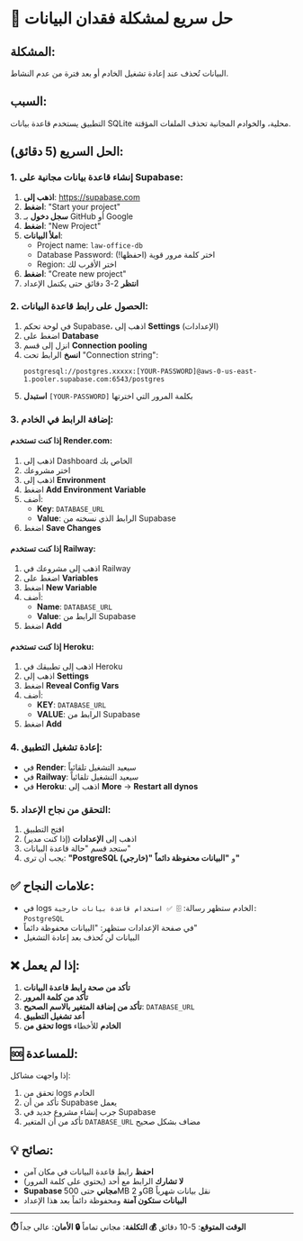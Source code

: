 # 🚨 حل سريع لمشكلة فقدان البيانات

## المشكلة:
البيانات تُحذف عند إعادة تشغيل الخادم أو بعد فترة من عدم النشاط.

## السبب:
التطبيق يستخدم قاعدة بيانات SQLite محلية، والخوادم المجانية تحذف الملفات المؤقتة.

## الحل السريع (5 دقائق):

### 1. إنشاء قاعدة بيانات مجانية على Supabase:

1. **اذهب إلى**: https://supabase.com
2. **اضغط**: "Start your project" 
3. **سجل دخول** بـ GitHub أو Google
4. **اضغط**: "New Project"
5. **املأ البيانات**:
   - Project name: `law-office-db`
   - Database Password: اختر كلمة مرور قوية (احفظها!)
   - Region: اختر الأقرب لك
6. **اضغط**: "Create new project"
7. **انتظر** 2-3 دقائق حتى يكتمل الإعداد

### 2. الحصول على رابط قاعدة البيانات:

1. في لوحة تحكم Supabase، اذهب إلى **Settings** (الإعدادات)
2. اضغط على **Database** 
3. انزل إلى قسم **Connection pooling**
4. **انسخ** الرابط تحت "Connection string":
   ```
   postgresql://postgres.xxxxx:[YOUR-PASSWORD]@aws-0-us-east-1.pooler.supabase.com:6543/postgres
   ```
5. **استبدل** `[YOUR-PASSWORD]` بكلمة المرور التي اخترتها

### 3. إضافة الرابط في الخادم:

#### إذا كنت تستخدم **Render.com**:
1. اذهب إلى Dashboard الخاص بك
2. اختر مشروعك
3. اذهب إلى **Environment**
4. اضغط **Add Environment Variable**
5. أضف:
   - **Key**: `DATABASE_URL`
   - **Value**: الرابط الذي نسخته من Supabase
6. اضغط **Save Changes**

#### إذا كنت تستخدم **Railway**:
1. اذهب إلى مشروعك في Railway
2. اضغط على **Variables**
3. اضغط **New Variable**
4. أضف:
   - **Name**: `DATABASE_URL`
   - **Value**: الرابط من Supabase
5. اضغط **Add**

#### إذا كنت تستخدم **Heroku**:
1. اذهب إلى تطبيقك في Heroku
2. اذهب إلى **Settings**
3. اضغط **Reveal Config Vars**
4. أضف:
   - **KEY**: `DATABASE_URL`
   - **VALUE**: الرابط من Supabase
5. اضغط **Add**

### 4. إعادة تشغيل التطبيق:

- في **Render**: سيعيد التشغيل تلقائياً
- في **Railway**: سيعيد التشغيل تلقائياً  
- في **Heroku**: اذهب إلى **More** → **Restart all dynos**

### 5. التحقق من نجاح الإعداد:

1. افتح التطبيق
2. اذهب إلى **الإعدادات** (إذا كنت مدير)
3. ستجد قسم "حالة قاعدة البيانات"
4. يجب أن ترى: **"PostgreSQL (خارجي)"** و **"البيانات محفوظة دائماً"**

## ✅ علامات النجاح:

- في logs الخادم ستظهر رسالة: `🗄️ ✅ استخدام قاعدة بيانات خارجية: PostgreSQL`
- في صفحة الإعدادات ستظهر: "البيانات محفوظة دائماً"
- البيانات لن تُحذف بعد إعادة التشغيل

## ❌ إذا لم يعمل:

1. **تأكد من صحة رابط قاعدة البيانات**
2. **تأكد من كلمة المرور**
3. **تأكد من إضافة المتغير بالاسم الصحيح**: `DATABASE_URL`
4. **أعد تشغيل التطبيق**
5. **تحقق من logs الخادم** للأخطاء

## 🆘 للمساعدة:

إذا واجهت مشاكل:
1. تحقق من logs الخادم
2. تأكد من أن Supabase يعمل
3. جرب إنشاء مشروع جديد في Supabase
4. تأكد من أن المتغير `DATABASE_URL` مضاف بشكل صحيح

## 💡 نصائح:

- **احفظ** رابط قاعدة البيانات في مكان آمن
- **لا تشارك** الرابط مع أحد (يحتوي على كلمة المرور)
- **Supabase مجاني** حتى 500MB و 2GB نقل بيانات شهرياً
- **البيانات ستكون آمنة** ومحفوظة دائماً بعد هذا الإعداد

---

**⏱️ الوقت المتوقع**: 5-10 دقائق
**💰 التكلفة**: مجاني تماماً
**🔒 الأمان**: عالي جداً
